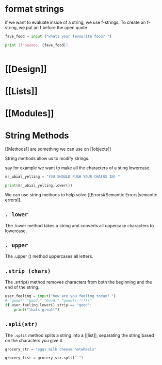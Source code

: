 

# format strings
if we want to evaluate inside of a string, we use f-strings.
To create an f-string, we put an f before the open quote
```python
fave_food = input ("whats your favourite food? ")

print (f"oooooo, {fave_food})
	   
```
# [[Design]]

# [[Lists]]

# [[Modules]]

# String Methods
[[Methods]] are something we can use on [[objects]]

String methods allow us to modify strings.

say for example we want to make all the characters of a sting lowercase.

```python
mr_ubial_yelling = "YOU SHOULD PUSH YOUR CHAIRS IN! "

print(mr_ubial_yelling.lower())
```


We can use string methods to help solve [[Errors#Semantic Errors|semantic errors]]. 

## `. lower`


The .lower method takes a string and converts all uppercase
characters to lowercase. 


## `. upper`


The .upper () method uppercases all letters.


## `.strip (chars)`

The .srtrip() method removes characters from both the beginning and 
the end of the string.


```python
user_feeling = input("how are you feeling today? ")
# "good!" "good." "Good." "good!!!!!!!!"
if user_feeling.lower().strip == "good":
	print("thats great!")
```


## `.spli(str)`

The `.split` method splits a string into a [[list]], separating the string
based on the characters you give it.

```python
grocery_str = "eggs milk cheese hotwheels"

grocery_list = grocery_str.splt(" ")
```